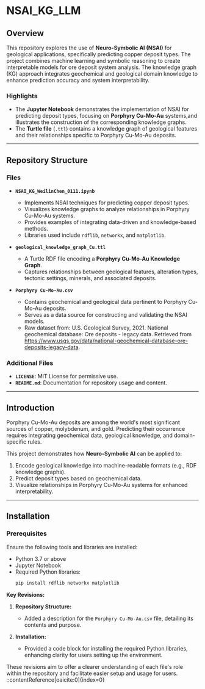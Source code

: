 # NSAI_KG_LLM

## Overview
This repository explores the use of **Neuro-Symbolic AI (NSAI)** for geological applications, specifically predicting copper deposit types. The project combines machine learning and symbolic reasoning to create interpretable models for ore deposit system analysis. The knowledge graph (KG) approach integrates geochemical and geological domain knowledge to enhance prediction accuracy and system interpretability.

### Highlights
- The **Jupyter Notebook** demonstrates the implementation of NSAI for predicting deposit types, focusing on **Porphyry Cu-Mo-Au** systems,and illustrates the construction of the corresponding knowledge graphs.
- The **Turtle file** (`.ttl`) contains a knowledge graph of geological features and their relationships specific to Porphyry Cu-Mo-Au deposits.

---

## Repository Structure

### Files
- **`NSAI_KG_WeilinChen_0111.ipynb`**
  - Implements NSAI techniques for predicting copper deposit types.
  - Visualizes knowledge graphs to analyze relationships in Porphyry Cu-Mo-Au systems.
  - Provides examples of integrating data-driven and knowledge-based methods.
  - Libraries used include `rdflib`, `networkx`, and `matplotlib`.

- **`geological_knowledge_graph_Cu.ttl`**
  - A Turtle RDF file encoding a **Porphyry Cu-Mo-Au Knowledge Graph**.
  - Captures relationships between geological features, alteration types, tectonic settings, minerals, and associated deposits.

- **`Porphyry Cu-Mo-Au.csv`**
  - Contains geochemical and geological data pertinent to Porphyry Cu-Mo-Au deposits.
  - Serves as a data source for constructing and validating the NSAI models.
  - Raw dataset from: U.S. Geological Survey, 2021. National geochemical database: Ore deposits - legacy data. Retrieved from https://www.usgs.gov/data/national-geochemical-database-ore-deposits-legacy-data.
    
### Additional Files
- **`LICENSE`**: MIT License for permissive use.
- **`README.md`**: Documentation for repository usage and content.

---

## Introduction
Porphyry Cu-Mo-Au deposits are among the world's most significant sources of copper, molybdenum, and gold. Predicting their occurrence requires integrating geochemical data, geological knowledge, and domain-specific rules.

This project demonstrates how **Neuro-Symbolic AI** can be applied to:
1. Encode geological knowledge into machine-readable formats (e.g., RDF knowledge graphs).
2. Predict deposit types based on geochemical data.
3. Visualize relationships in Porphyry Cu-Mo-Au systems for enhanced interpretability.

---

## Installation

### Prerequisites
Ensure the following tools and libraries are installed:
- Python 3.7 or above
- Jupyter Notebook
- Required Python libraries:
  ```bash
  pip install rdflib networkx matplotlib


**Key Revisions:**

1. **Repository Structure:**
   - Added a description for the `Porphyry Cu-Mo-Au.csv` file, detailing its contents and purpose.

2. **Installation:**
   - Provided a code block for installing the required Python libraries, enhancing clarity for users setting up the environment.

These revisions aim to offer a clearer understanding of each file's role within the repository and facilitate easier setup and usage for users.
::contentReference[oaicite:0]{index=0}
 
